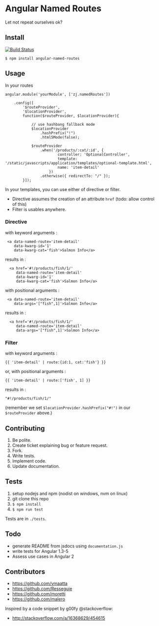 # Angular Named Routes

Let not repeat ourselves ok?


## Install

[![Build Status](https://secure.travis-ci.org/airtonix/angular-named-routes.png?branch=master)](https://travis-ci.org/airtonix/angular-named-routes)

`$ npm install angular-named-routes`


## Usage

In your routes

```
angular.module('yourModule', ['zj.namedRoutes'])

    .config([
        '$routeProvider',
        '$locationProvider',
        function($routeProvider, $locationProvider){

            // use hashbang fallback mode
            $locationProvider
                .hashPrefix("!")
                .html5Mode(false);

            $routeProvider
                .when('/products/:cat/:id', {
                        controller: 'OptionalController',
                        template: '/static/javascripts/application/templates/optional-template.html',
                        name: 'item-detail'
                    })
                .otherwise({ redirectTo: "/" });
        }]);
```

In your templates, you can use either of directive or filter.

- Directive assumes the creation of an attribute `href` (todo: allow control of this)
- Filter is usables anywhere.


### Directive

with keyword arguments :
```
 <a data-named-route='item-detail'
    data-kwarg-id='1'
    data-kwarg-cat='fish'>Salmon Info</a>
```

results in :
```
  <a href='#!/products/fish/1/'
     data-named-route='item-detail'
     data-kwarg-id='1'
     data-kwarg-cat='fish'>Salmon Info</a>
```

with positional arguments :
```
 <a data-named-route='item-detail'
    data-args='["fish",1]'>Salmon Info</a>
```

results in :
```
  <a href='#!/products/fish/1/'
     data-named-route='item-detail'
     data-args='["fish",1]'>Salmon Info</a>
```


### Filter

with keyword arguments : 
```
{{ 'item-detail' | route:{id:1, cat:'fish'} }}
```

or, with positional arguments :
```
{{ 'item-detail' | route:['fish', 1] }}
```

results in :
```
"#!/products/fish/1/"
```

(remember we set `$locationProvider.hashPrefix("#!")` in our `$routeProvider` above.)


## Contributing

1. Be polite.
2. Create ticket explaining bug or feature request.
3. Fork.
4. Write tests.
5. Implement code.
6. Update documentation.


## Tests

1. setup nodejs and npm (nodist on windows, nvm on linux)
2. git clone this repo
3. `$ npm install`
4. `$ npm run test`

Tests are in `./tests`.


## Todo

- generate README from jsdocs using `documentation.js`
- write tests for Angular 1.3-5
- Assess use cases in Angular 2


## Contributors

  - https://github.com/vmaatta
  - https://github.com/Resseguie
  - https://github.com/moretti
  - https://github.com/malero

Inspired by a code snippet by g00fy @stackoverflow: 
  - http://stackoverflow.com/a/16368629/454615
